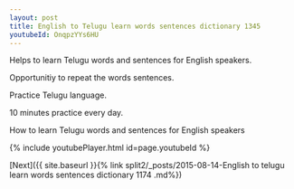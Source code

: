 ```yaml
---
layout: post
title: English to Telugu learn words sentences dictionary 1345 
youtubeId: OnqpzYYs6HU
---
```

 
 
Helps to learn Telugu words and sentences for English speakers.

Opportunitiy to repeat the words sentences. 

Practice Telugu language. 
 
10 minutes practice every day. 
 
How to learn Telugu words and sentences for English speakers 
 
{% include youtubePlayer.html id=page.youtubeId %}
 
 
[Next]({{ site.baseurl }}{% link  split2/_posts/2015-08-14-English to telugu learn words sentences dictionary 1174 .md%})
 
